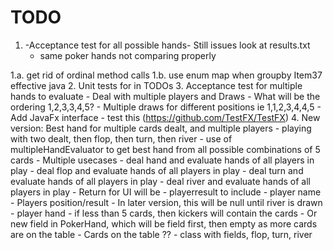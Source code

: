# TODO

1. -Acceptance test for all possible hands-
Still issues look at results.txt
    - same poker hands not comparing properly 
    
1.a. get rid of ordinal method calls
1.b. use enum map when groupby Item37 effective java
2. Unit tests for in TODOs
3. Acceptance test for multiple hands to evaluate
    - Deal with multiple players and Draws
        - What will be the ordering 1,2,3,3,4,5?
        - Multiple draws for different positions ie 1,1,2,3,4,4,5
    - Add JavaFx interface
        - test this (https://github.com/TestFX/TestFX)
4. New version: Best hand for multiple cards dealt, and multiple players
    - playing with two dealt, then flop, then turn, then river
        - use of multipleHandEvaluator to get best hand from all possible combinations of 5 cards
    - Multiple usecases
        - deal hand and evaluate hands of all players in play
        - deal flop and evaluate hands of all players in play
        - deal turn and evaluate hands of all players in play
        - deal river and evaluate hands of all players in play
    - Return for UI will be 
        - playerresult to include
            - player name
            - Players position/result
                - In later version, this will be null until river is drawn
            - player hand
                - if less than 5 cards, then kickers will contain the cards
                - Or new field in PokerHand, which will be field first, then empty as more cards are on the table
            - Cards on the table ??
                - class with fields, flop, turn, river
                
            